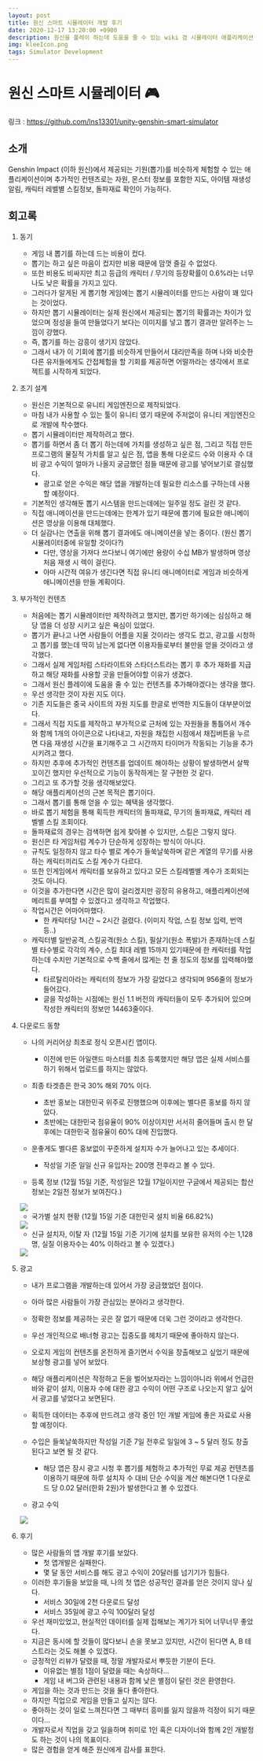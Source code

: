 ```yaml
---
layout: post
title: 원신 스마트 시뮬레이터 개발 후기
date: 2020-12-17 13:20:00 +0900
description: 원신을 플레이 하는데 도움을 줄 수 있는 wiki 겸 시뮬레이터 애플리케이션
img: kleeIcon.png
tags: Simulator Development
---
```


# 원신 스마트 시뮬레이터 🎮
링크 : https://github.com/lns13301/unity-genshin-smart-simulator

## 소개
Genshin Impact (이하 원신)에서 제공되는 기원(뽑기)를 비슷하게 체험할 수 있는 애플리케이션이며 추가적인 컨텐츠로는 자원, 몬스터 정보를 포함한 지도, 아이템 재생성 알림, 캐릭터 레벨별 스킬정보, 돌파재료 확인이 가능하다.

## 회고록

1. 동기

	- 게임 내 뽑기를 하는데 드는 비용이 컸다.
	- 뽑기는 하고 싶은 마음이 컸지만 비용 때문에 맘껏 즐길 수 없었다.
	- 또한 비용도 비싸지만 최고 등급의 캐릭터 / 무기의 등장확률이 0.6%라는 너무나도 낮은 확률을 가지고 있다.
	- 그러다가 알게된 게 뽑기형 게임에는 뽑기 시뮬레이터를 만드는 사람이 꽤 있다는 것이었다.
	- 하지만 뽑기 시뮬레이터는 실제 원신에서 제공되는 뽑기의 확률과는 차이가 있었으며 정성을 들여 만들었다기 보다는 이미지를 넣고 뽑기 결과만 알려주는 느낌이 강했다.
	- 즉, 뽑기를 하는 감흥이 생기지 않았다.
	- 그래서 내가 이 기회에 뽑기를 비슷하게 만들어서 대리만족을 하며 나와 비슷한 다른 유저들에게도 간접체험을 할 기회를 제공하면 어떨까라는 생각에서 프로젝트를 시작하게 되었다.
	
2. 초기 설계

	- 원신은 기본적으로 유니티 게임엔진으로 제작되었다.
	- 마침 내가 사용할 수 있는 툴이 유니티 였기 때문에 주저없이 유니티 게임엔진으로 개발에 착수했다.
	- 뽑기 시뮬레이터만 제작하려고 했다.
	- 뽑기를 하면서 좀 더 뽑기 하는데에 가치를 생성하고 싶은 점, 그리고 직접 만든 프로그램의 물질적 가치를 알고 싶은 점, 앱을 통해 다운로드 수와 이용자 수 대비 광고 수익이 얼마가 나올지 궁금했던 점들 때문에 광고를 넣어보기로 결심했다.
		- 광고로 얻은 수익은 해당 앱을 개발하는데 필요한 리소스를 구하는데 사용할 예정이다.
	- 기본적인 생각해둔 뽑기 시스템을 만드는데에는 일주일 정도 걸린 것 같다.
	- 직접 애니메이션을 만드는데에는 한계가 있기 때문에 뽑기에 필요한 애니메이션은 영상을 이용해 대체했다.
	- 더 실감나는 연출을 위해 뽑기 결과에도 애니메이션을 넣는 중이다. (원신 뽑기 시뮬레이터중에 유일할 것이다?)
		- 다만, 영상을 가져다 쓰다보니 여기에만 용량이 수십 MB가 발생하며 영상 처음 재생 시 렉이 걸린다.
		- 아마 시간적 여유가 생긴다면 직접 유니티 애니메이터로 게임과 비슷하게 애니메이션을 만들 계획이다.
		
3. 부가적인 컨텐츠

	- 처음에는 뽑기 시뮬레이터만 제작하려고 했지만, 뽑기만 하기에는 심심하고 해당 앱을 더 성장 시키고 싶은 욕심이 있었다.
	- 뽑기가 끝나고 나면 사람들이 어플을 지울 것이라는 생각도 컸고, 광고를 시청하고 뽑기를 했는데 딱히 남는게 없다면 이용자들로부터 불만을 얻을 것이라고 생각했다.
	- 그래서 실제 게임처럼 스타라이트와 스타더스트라는 뽑기 후 추가 재화를 지급하고 해당 재화를 사용할 곳을 만들어야할 이유가 생겼다.
	- 그래서 원신 플레이에 도움을 줄 수 있는 컨텐츠를 추가해야겠다는 생각을 했다.
	- 우선 생각한 것이 자원 지도 이다.
	- 기존 지도들은 중국 사이트의 자원 지도를 한글로 번역한 지도들이 대부분이었다.
	- 그래서 직접 지도를 제작하고 부가적으로 근처에 있는 자원들을 통틀어서 개수와 함께 1개의 아이콘으로 나타내고, 자원을 채집한 시점에서 채집버튼을 누르면 다음 재생성 시간을 표기해주고 그 시간까지 타이머가 작동되는 기능을 추가시키려고 했다.
	- 하지만 추후에 추가적인 컨텐츠를 업데이트 해야하는 상황이 발생하면서 살짝 꼬이긴 했지만 우선적으로 기능이 동작하게는 잘 구현한 것 같다.
	- 그리고 또 추가할 것을 생각해보았다.
	- 해당 애플리케이션의 근본 목적은 뽑기이다.
	- 그래서 뽑기를 통해 얻을 수 있는 혜택을 생각했다.
	- 바로 뽑기 체험을 통해 획득한 캐릭터의 돌파재료, 무기의 돌파재료, 캐릭터 레벨별 스킬 조회이다.
	- 돌파재료의 경우는 검색하면 쉽게 찾아볼 수 있지만, 스킬은 그렇지 않다.
	- 원신은 타 게임처럼 계수가 단순하게 성장하는 방식이 아니다.
	- 규칙도 일정하지 않고 타수 별로 계수가 들쑥날쑥하며 같은 계열의 무기를 사용하는 캐릭터끼리도 스킬 계수가 다르다.
	- 또한 인게임에서 캐릭터를 보유하고 있다고 모든 스킬레벨별 계수가 조회되는 것도 아니다.
	- 이것을 추가한다면 시간은 많이 걸리겠지만 굉장히 유용하고, 애플리케이션에 메리트를 부여할 수 있겠다고 생각하고 작업했다.
	- 작업시간은 어마어마했다.
		- 한 캐릭터당 1시간 ~ 2시간 걸렸다. (이미지 작업, 스킬 정보 입력, 번역 등..)
	- 캐릭터별 일반공격, 스킬공격(원소 스킬), 필살기(원소 폭발)가 존재하는데 스킬별 타수별로 각각의 계수, 스킬 최대 레벨 15까지 있기때문에 한 캐릭터를 작업하는데 수치만 기본적으로 수백 줄에서 많게는 천 줄 정도의 정보를 입력해야했다.
		- 타르탈리아라는 캐릭터의 정보가 가장 길었다고 생각되며 956줄의 정보가 들어갔다.
		- 글을 작성하는 시점에는 원신 1.1 버전의 캐릭터들이 모두 추가되어 있으며 작성한 캐릭터의 정보만 14463줄이다.
		
4. 다운로드 동향

	- 나의 커리어상 최초로 정식 오픈시킨 앱이다.
		- 이전에 만든 아일랜드 마스터를 최초 등록했지만 해당 앱은 실제 서비스를 하기 위해서 업로드를 하지는 않았다.
	- 최종 타겟층은 한국 30% 해외 70% 이다.
		- 초반 홍보는 대한민국 위주로 진행했으며 이후에는 별다른 홍보를 하지 않았다.
		- 초반에는 대한민국 점유율이 90% 이상이지만 서서히 줄어들며 출시 한 달 후에는 대한민국 점유율이 60% 대에 진입했다.
	- 운좋게도 별다른 홍보없이 꾸준하게 설치자 수가 늘어나고 있는 추세이다.
		- 작성일 기준 일일 신규 유입자는 200명 전후라고 볼 수 있다.
	
	- 등록 정보 (12월 15일 기준, 작성일은 12월 17일이지만 구글에서 제공되는 합산 정보는 2일전 정보가 보여진다.)
	
	<img src="/assets/img/genshin-graph.png">
	<!-- result : https://github.com/lns13301/github-blog/blob/master/assets/img/genshin-graph.png -->
	
	- 국가별 설치 현황 (12월 15일 기준 대한민국 설치 비율 66.82%)
	
	<img src="/assets/img/genshin-nation.png">
		<!-- result : https://github.com/lns13301/github-blog/blob/master/assets/img/genshin-nation.png -->
	
	- 신규 설치자, 이탈 자 (12월 15일 기준 기기에 설치를 보유한 유저의 수는 1,128 명, 실질 이용자수는 40% 이하라고 볼 수 있겠다.)
	
	<img src="/assets/img/genshin-user.png">
	<!-- result : https://github.com/lns13301/github-blog/blob/master/assets/img/genshin-user.png -->
	
5. 광고

	- 내가 프로그램을 개발하는데 있어서 가장 궁금했었던 점이다.
	- 아마 많은 사람들이 가장 관심있는 분야라고 생각한다.
	- 정확한 정보를 제공하는 곳은 잘 없기 때문에 더욱 그런 것이라고 생각한다.
	- 우선 개인적으로 배너형 광고는 집중도를 헤치기 때문에 좋아하지 않는다.
	- 오로지 게임의 컨텐츠를 온전하게 즐기면서 수익을 창출해보고 싶었기 때문에 보상형 광고를 넣어 보았다.
	- 해당 애플리케이션은 작정하고 돈을 벌어보자라는 느낌이아니라 위에서 언급한 바와 같이 설치, 이용자 수에 대한 광고 수익이 어떤 구조로 나오는지 알고 싶어서 광고를 넣었다고 보면된다.
	- 획득한 데이터는 추후에 만드려고 생각 중인 1인 개발 게임에 좋은 자료로 사용할 예정이다.
	- 수입은 들쑥날쑥하지만 작성일 기준 7일 전후로 일일에 3 ~ 5 달러 정도 창출 된다고 보면 될 것 같다.
		- 해당 앱은 잠시 광고 시청 후 뽑기를 체험하고 추가적인 무료 제공 컨텐츠를 이용하기 때문에 하루 설치자 수 대비 단순 수익을 계산 해본다면 1 다운로드 당 0.02 달러(한화 2원)가 발생한다고 볼 수 있겠다.

	- 광고 수익
	
	<img src="/assets/img/genshin-ad.png">
	<!-- result : https://github.com/lns13301/github-blog/blob/master/assets/img/genshin-ad.png -->
		
6. 후기

	- 많은 사람들의 앱 개발 후기를 보았다.
		- 첫 앱개발은 실패한다.
		- 몇 달 동안 서비스를 해도 광고 수익이 20달러를 넘기기가 힘들다.
	- 이러한 후기들을 보았을 때, 나의 첫 앱은 성공적인 결과를 얻은 것이지 않나 싶다.
		- 서비스 30일에 2천 다운로드 달성
		- 서비스 35일에 광고 수익 100달러 달성
	- 우선 재미있었고, 현실적인 데이터를 실제 접해보는 계기가 되어 너무너무 좋았다.
	- 지금은 동시에 할 것들이 많다보니 손을 못보고 있지만, 시간이 된다면 A, B 테스트라는 것도 해볼 수 있겠다.
	- 긍정적인 리뷰가 달렸을 때, 정말 개발자로서 뿌듯한 기분이 든다.
		- 이유없는 별점 1점이 달렸을 때는 속상하다...
		- 게임 내 버그와 관련된 내용과 함께 낮은 별점이 달린 것은 환영한다.
	- 게임을 하는 것과 만드는 것을 둘다 좋아한다.
	- 하지만 직업으로 게임을 만들고 싶지는 않다.
	- 좋아하는 것이 일로 느껴진다면 그 때부터 흥미를 잃지 않을까 걱정이 되기 때문이다...
	- 개발자로서 직업을 갖고 일을하며 취미로 1인 혹은 디자이너와 함께 2인 개발정도 하는 것이 나의 목표이다.
	- 많은 경험을 얻게 해준 원신에게 감사를 표한다.
